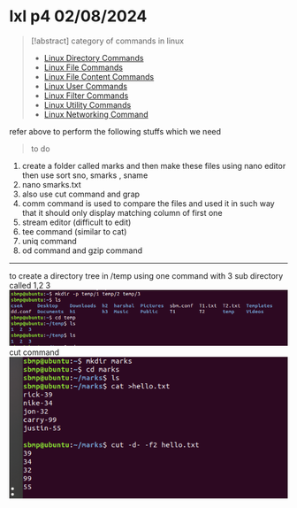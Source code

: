 # lxl p4 02/08/2024

> [!abstract] category of commands in linux
> -   [Linux Directory Commands](https://www.javatpoint.com/linux-commands#Directory)
> -   [Linux File Commands](https://www.javatpoint.com/linux-commands#File)
> -   [Linux File Content Commands](https://www.javatpoint.com/linux-commands#Content)
> -   [Linux User Commands](https://www.javatpoint.com/linux-commands#User)
> -   [Linux Filter Commands](https://www.javatpoint.com/linux-commands#Filter)
> -   [Linux Utility Commands](https://www.javatpoint.com/linux-commands#Utility)
> -   [Linux Networking Command](https://www.javatpoint.com/linux-commands#Networking)

 refer above to perform the following stuffs which we need 
> to do
1. create a folder called marks and then make these files using nano editor then use sort 
sno, smarks , sname
2. nano smarks.txt
3. also use cut command and grap
4.  comm command is used to compare the files and used it in such way that it should only display matching column of first one
5.  stream editor (difficult to edit)
6.  tee command (similar to cat)
7.  uniq command
8.  od command and gzip command


***
to create a directory tree in /temp using one command with 3 sub directory called 1,2 3
![image](.attachments/34934cfdf9d6092598acba6632645b3c1f1b807f.png) 
cut command
![image](.attachments/0ec593b9c4abee8b42887a9f35ba8b43f47ef8ab.png) 
 